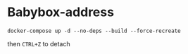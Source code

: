 # Babybox-address

`docker-compose up -d --no-deps --build --force-recreate`

then `CTRL+Z` to detach
